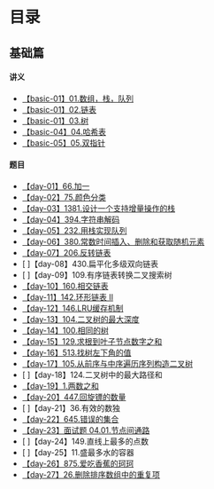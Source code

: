 # 目录

## 基础篇

#### 讲义

* [【basic-01】01.数组，栈，队列](https://github.com/leetcode-pp/91alg-1/blob/master/basic-01.md)
* [【basic-01】02.链表](https://github.com/leetcode-pp/91alg-1/blob/master/basic-02.md)
* [【basic-01】03.树](https://github.com/leetcode-pp/91alg-1/blob/master/basic-03.md)
* [【basic-04】04.哈希表](https://github.com/leetcode-pp/91alg-1/blob/master/basic-04.md)
* [【basic-05】05.双指针](https://lucifer.ren/blog/2020/05/26/91algo-basic-05.two-pointer/)

#### 题目

* [【day-01】66.加一](./basic/day-01.md)
* [【day-02】75.颜色分类](./basic/day-02.md)
* [【day-03】1381.设计一个支持增量操作的栈](./basic/day-03.md)
* [【day-04】394.字符串解码](./basic/day-04.md)
* [【day-05】232.用栈实现队列](./basic/day-05.md)
* [【day-06】380.常数时间插入、删除和获取随机元素](./basic/day-06.md)
* [【day-07】206.反转链表](./basic/day-07.md)
* [ ]【day-08】430.扁平化多级双向链表
* [ ]【day-09】109.有序链表转换二叉搜索树
* [【day-10】160.相交链表](./basic/day-10.md)
* [【day-11】142.环形链表 II](./basic/day-11.md)
* [【day-12】146.LRU缓存机制](./basic/day-12.md)
* [【day-13】104.二叉树的最大深度](./basic/day-13.md)
* [【day-14】100.相同的树](./basic/day-14.md)
* [【day-15】129.求根到叶子节点数字之和](./basic/day-15.md)
* [【day-16】513.找树左下角的值](./basic/day-16.md)
* [【day-17】105.从前序与中序遍历序列构造二叉树](./basic/day-17.md)
* [ ]【day-18】124.二叉树中的最大路径和
* [【day-19】1.两数之和](./basic/day-19.md)
* [【day-20】447.回旋镖的数量](./basic/day-20.md)
* [ ]【day-21】36.有效的数独
* [【day-22】645.错误的集合](./basic/day-22.md)
* [【day-23】面试题 04.01.节点间通路](./basic/day-23.md)
* [ ]【day-24】149.直线上最多的点数
* [ ]【day-25】11.盛最多水的容器
* [【day-26】875.爱吃香蕉的珂珂](./basic/day-26.md)
* [【day-27】26.删除排序数组中的重复项](./basic/day-27.md)
